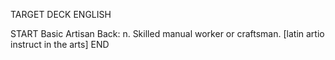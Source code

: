 TARGET DECK
ENGLISH

START
Basic
Artisan
Back: n. Skilled manual worker or craftsman. [latin artio instruct in the arts]
END
